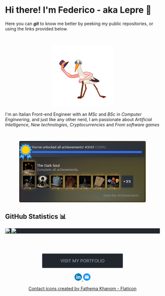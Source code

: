# Hi there! I'm Federico - aka <b>Lepre</b> 🐇

<p>Here you can  <b><i>git</i></b> to know me better by peeking my public repositories, or using the links provided below.</p>
<br />
 <p align="center">
<img height="200" src="./assets/wave-anim.gif" />
</p>

<p>I'm an Italian Front-end Engineer with an <i>MSc</i> and <i>BSc</i> in <i>Computer Engineering</i>, and just like any other nerd, I am passionate about <i>Artificial Intelligence</i>, <i>New technologies</i>, <i>Cryptocurrencies</i> and <i>From software games</i></p>

<br />
 <p align="center">
<img style="border-radius: 4px" height="200" src="./assets/ds3-steam-completionist.png" />
</p>

## GitHub Statistics 📊

<div style="background-color: #22272e; width: 100%;"><img align="top" src="https://github-readme-stats.vercel.app/api?username=gitLepre&show_icons=true&hide_border=true&bg_color=22272e&icon_color=adbac7&text_color=adbac7&title_color=adbac7" />
<img align="top" src="https://github-readme-stats.vercel.app/api/top-langs/?username=gitLepre&hide_border=true&bg_color=22272e&text_color=adbac7&title_color=adbac7&layout=compact&exclude_repo=natural-language-processing,Software-Engineering-Exam---Rina&langs_count=3" />
</div>
<br />
<br />
<br />
<p align="center">
<a href="https://federicolorrai.it" target="_blank" style="color: #3178C6;">
    <img height="48"src="assets/portfolio-fake-btn.png"  title="Send Email" /></a>
</p>

<p align="center">
    <a href="https://www.linkedin.com/in/federicolorrai/">
        <img width="24" src="assets/linkedin.png"  title="Federico Lorrai's Profile" / >
    </a>
    <a href="mailto:io@federicolorrai.it">
        <img width="24" src="assets/mail.png"  title="Send Email" />
    </a>
</p>
<p align="center"><a href="https://www.flaticon.com/free-icons/email" title="email icons">Contact icons created by Fathema Khanom - Flaticon</a></p>
